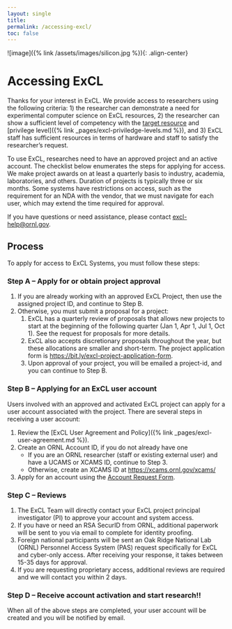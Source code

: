 ```yaml
---
layout: single
title:
permalink: /accessing-excl/
toc: false
---
```


![image]({% link /assets/images/silicon.jpg %}){: .align-center}

# Accessing ExCL
Thanks for your interest in ExCL. We provide access to researchers using the following criteria: 1\) the researcher can demonstrate a need for experimental computer science on ExCL resources, 2\) the researcher can show a sufficient level of competency with the [target resource](https://docs.excl.ornl.gov/system-overview) and [privilege level]({% link _pages/excl-priviledge-levels.md %}), and 3\) ExCL staff has sufficient resources in terms of hardware and staff to satisfy the researcher’s request.

To use ExCL, researches need to have an approved project and an active account. The checklist below enumerates the steps for applying for access. We make project awards on at least a quarterly basis to industry, academia, laboratories, and others. Duration of projects is typically three or six months. Some systems have restrictions on access, such as the requirement for an NDA with the vendor, that we must navigate for each user, which may extend the time required for approval.

If you have questions or need assistance, please contact [excl-help@ornl.gov](mailto:excl-help@ornl.gov).

## Process

To apply for access to ExCL Systems, you must follow these steps:

### Step A – Apply for or obtain project approval

1. If you are already working with an approved ExCL Project, then use the assigned project ID, and continue to Step B.
2. Otherwise, you must submit a proposal for a project:
    1. ExCL has a quarterly review of proposals that allows new projects to start at the beginning of the following quarter (Jan 1, Apr 1, Jul 1, Oct 1). See the request for proposals for more details.
    2. ExCL also accepts discretionary proposals throughout the year, but these allocations are smaller and short-term.
    The project application form is <https://bit.ly/excl-project-application-form>. 
    3. Upon approval of your project, you will be emailed a project-id, and you can continue to Step B.

### Step B – Applying for an ExCL user account

Users involved with an approved and activated ExCL project can apply for a user account associated with the project. There are several steps in receiving a user account:

1. Review the [ExCL User Agreement and Policy]({% link _pages/excl-user-agreement.md %}).
2. Create an ORNL Account ID, if you do not already have one
    - If you are an ORNL researcher (staff or existing external user) and have a UCAMS or XCAMS ID, continue to Step 3.
    - Otherwise, create an XCAMS ID at <https://xcams.ornl.gov/xcams/>
3. Apply for an account using the [Account Request Form](https://bit.ly/excl-user-account-creation-form).

### Step C – Reviews
1. The ExCL Team will directly contact your ExCL project principal investigator (PI) to approve your account and system access.
2. If you have or need an RSA SecurID from ORNL, additional paperwork will be sent to you via email to complete for identity proofing.
3. Foreign national participants will be sent an Oak Ridge National Lab (ORNL) Personnel Access System (PAS) request specifically for ExCL and cyber-only access. After receiving your response, it takes between 15-35 days for approval.
4. If you are requesting proprietary access, additional reviews are required and we will contact you within 2 days.

### Step D – Receive account activation and start research!!
When all of the above steps are completed, your user account will be created and you will be notified by email.

